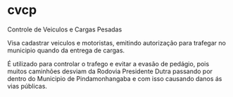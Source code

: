 # cvcp

Controle de Veiculos e Cargas Pesadas

Visa cadastrar veiculos e motoristas, emitindo autorização para trafegar no municipio quando da entrega de cargas.

É utilizado para controlar o trafego e evitar a evasão de pedágio, pois muitos caminhões desviam da Rodovia Presidente Dutra
passando por dentro do Municipio de Pindamonhangaba e com isso causando danos ás vias públicas.

